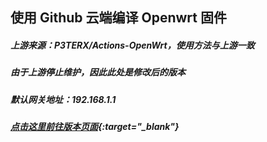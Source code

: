 ## 使用 Github 云端编译 Openwrt 固件
##### 上游来源：P3TERX/Actions-OpenWrt，使用方法与上游一致
##### 由于上游停止维护，因此此处是修改后的版本
##### 默认网关地址：192.168.1.1
#####  [点击这里前往版本页面](https://github.com/mdaylight/actions-openwrt-x86/releases){:target="_blank"}
